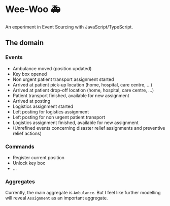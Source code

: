 # Wee-Woo 🚑

An experiment in Event Sourcing with JavaScript/TypeScript.

## The domain

### Events

* Ambulance moved (position updated)
* Key box opened
* Non urgent patient transport assignment started
* Arrived at patient pick-up location (home, hospital, care centre, ...)
* Arrived at patient drop-off location (home, hospital, care centre, ...)
* Patient transport finished, available for new assignment
* Arrived at posting
* Logistics assignment started
* Left posting for logistics assignment
* Left posting for non urgent patient transport
* Logistics assignment finished, available for new assignment
* (Unrefined events concerning disaster relief assignments and preventive relief actions)

### Commands

* Register current position
* Unlock key box
* ...

### Aggregates

Currently, the main aggregate is `Ambulance`. But I feel like further modelling will reveal `Assignment` as an important aggregate.
